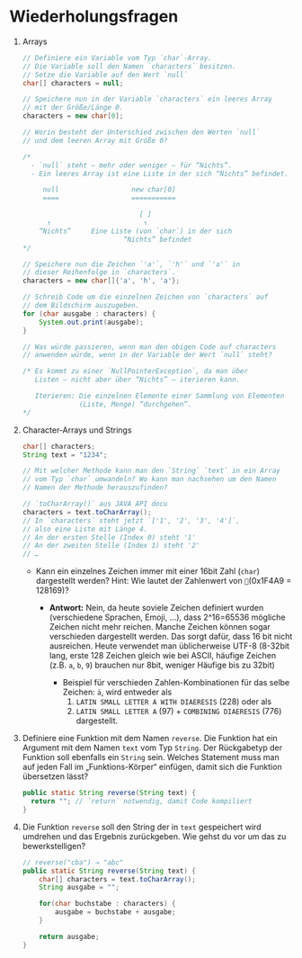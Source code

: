 # Wiederholungsfragen

1. Arrays

    ```java
    // Definiere ein Variable vom Typ `char`-Array.
    // Die Variable soll den Namen `characters` besitzen.
    // Setze die Variable auf den Wert `null`
    char[] characters = null;

    // Speichere nun in der Variable `characters` ein leeres Array
    // mit der Größe/Länge 0.
    characters = new char[0];

    // Worin besteht der Unterschied zwischen den Werten `null`
    // und dem leeren Array mit Größe 0?

    /*
      - `null` steht – mehr oder weniger – für “Nichts”.
      - Ein leeres Array ist eine Liste in der sich “Nichts” befindet.

         null                  new char[0]
         ====                  ===========

                                 [ ]
          ↑                       ↑
        “Nichts”     Eine Liste (von `char`) in der sich
                             “Nichts” befindet
    */

    // Speichere nun die Zeichen `'a'`, `'h'` und `'a'` in
    // dieser Reihenfolge in `characters`.
    characters = new char[]{'a', 'h', 'a'};

    // Schreib Code um die einzelnen Zeichen von `characters` auf
    // dem Bildschirm auszugeben.
    for (char ausgabe : characters) {
        System.out.print(ausgabe);
    }

    // Was würde passieren, wenn man den obigen Code auf characters
    // anwenden würde, wenn in der Variable der Wert `null` steht?

    /* Es kommt zu einer `NullPointerException`, da man über
       Listen – nicht aber über “Nichts” – iterieren kann.

       Iterieren: Die einzelnen Elemente einer Sammlung von Elementen
                  (Liste, Menge) “durchgehen”.
    */
    ```

2. Character-Arrays und Strings

    ```java
    char[] characters;
    String text = "1234";

    // Mit welcher Methode kann man den `String` `text` in ein Array
    // vom Typ `char` umwandeln? Wo kann man nachsehen um den Namen
    // Namen der Methode herauszufinden?

    // `toCharArray()` aus JAVA API docu
    characters = text.toCharArray();
    // In `characters` steht jetzt `['1', '2', '3', '4']`,
    // also eine Liste mit Länge 4.
    // An der ersten Stelle (Index 0) steht '1'
    // An der zweiten Stelle (Index 1) steht '2'
    // …
    ```

   - Kann ein einzelnes Zeichen immer mit einer 16bit Zahl (`char`) dargestellt werden? Hint: Wie lautet der Zahlenwert von `💩`(0x1F4A9 = 128169)?

     - **Antwort:** Nein, da heute soviele Zeichen definiert wurden (verschiedene Sprachen, Emoji, …), dass 2^16=65536 mögliche Zeichen nicht mehr reichen. Manche Zeichen können sogar verschieden  dargestellt werden. Das sorgt dafür, dass 16 bit nicht ausreichen. Heute verwendet man üblicherweise UTF-8 (8-32bit lang, erste 128 Zeichen gleich wie bei ASCII, häufige Zeichen (z.B. `a`, `b`, `9`) brauchen nur 8bit, weniger Häufige bis zu 32bit)

       - Beispiel für verschieden Zahlen-Kombinationen für das selbe Zeichen: `ä`, wird entweder als
         1. `LATIN SMALL LETTER A WITH DIAERESIS` (228) oder als
         2. `LATIN SMALL LETTER A` (97) + `COMBINING DIAERESIS` (776) dargestellt.

3. Definiere eine Funktion mit dem Namen `reverse`. Die Funktion hat ein Argument mit dem Namen `text` vom Typ `String`. Der Rückgabetyp der Funktion soll ebenfalls ein `String` sein. Welches Statement muss man auf jeden Fall im „Funktions-Körper“ einfügen, damit sich die Funktion übersetzen lässt?

    ```java
    public static String reverse(String text) {
      return ""; // `return` notwendig, damit Code kompiliert
    }
    ```

4. Die Funktion `reverse` soll den String der in `text` gespeichert wird umdrehen und das Ergebnis zurückgeben. Wie gehst du vor um das zu bewerkstelligen?

    ```java
    // reverse("cba") → "abc"
    public static String reverse(String text) {
        char[] characters = text.toCharArray();
        String ausgabe = "";

        for(char buchstabe : characters) {
            ausgabe = buchstabe + ausgabe;
        }

        return ausgabe;
    }
    ```
